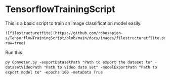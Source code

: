 # TensorflowTrainingScript

This is a basic script to train an image classification model easily.

	![filestructuretfite](https://github.com/robosapien-s/TensorflowTrainingScript/blob/main/docs/images/filestructuretflite.png?raw=true)

Run this:

	py Conveter.py -exportDatasetPath "Path to export the dataset to" -datasetVideoPath "Path to video data set" -modelExportPath "Path to export model to" -epochs 100 -metaData True


